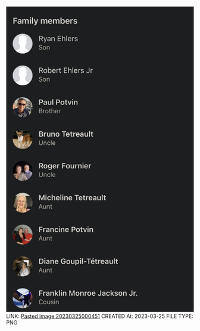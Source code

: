 ![Pasted image 20230325000451](genealogy/research/attachments/Pasted%20image%2020230325000451.png)
LINK: [Pasted image 20230325000451](genealogy/research/attachments/Pasted%20image%2020230325000451.png)
CREATED At: 2023-03-25
FILE TYPE: PNG
